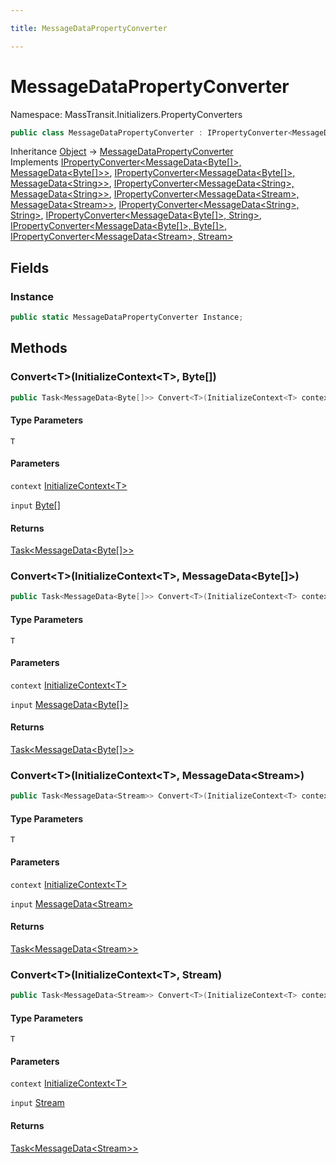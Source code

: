 ```yaml
---

title: MessageDataPropertyConverter

---
```


# MessageDataPropertyConverter

Namespace: MassTransit.Initializers.PropertyConverters

```csharp
public class MessageDataPropertyConverter : IPropertyConverter<MessageData<Byte[]>, MessageData<Byte[]>>, IPropertyConverter<MessageData<Byte[]>, MessageData<String>>, IPropertyConverter<MessageData<String>, MessageData<String>>, IPropertyConverter<MessageData<Stream>, MessageData<Stream>>, IPropertyConverter<MessageData<String>, String>, IPropertyConverter<MessageData<Byte[]>, String>, IPropertyConverter<MessageData<Byte[]>, Byte[]>, IPropertyConverter<MessageData<Stream>, Stream>
```

Inheritance [Object](https://learn.microsoft.com/en-us/dotnet/api/system.object) → [MessageDataPropertyConverter](../masstransit-initializers-propertyconverters/messagedatapropertyconverter)<br/>
Implements [IPropertyConverter\<MessageData\<Byte[]\>, MessageData\<Byte[]\>\>](../masstransit-initializers/ipropertyconverter-2), [IPropertyConverter\<MessageData\<Byte[]\>, MessageData\<String\>\>](../masstransit-initializers/ipropertyconverter-2), [IPropertyConverter\<MessageData\<String\>, MessageData\<String\>\>](../masstransit-initializers/ipropertyconverter-2), [IPropertyConverter\<MessageData\<Stream\>, MessageData\<Stream\>\>](../masstransit-initializers/ipropertyconverter-2), [IPropertyConverter\<MessageData\<String\>, String\>](../masstransit-initializers/ipropertyconverter-2), [IPropertyConverter\<MessageData\<Byte[]\>, String\>](../masstransit-initializers/ipropertyconverter-2), [IPropertyConverter\<MessageData\<Byte[]\>, Byte[]\>](../masstransit-initializers/ipropertyconverter-2), [IPropertyConverter\<MessageData\<Stream\>, Stream\>](../masstransit-initializers/ipropertyconverter-2)

## Fields

### **Instance**

```csharp
public static MessageDataPropertyConverter Instance;
```

## Methods

### **Convert\<T\>(InitializeContext\<T\>, Byte[])**

```csharp
public Task<MessageData<Byte[]>> Convert<T>(InitializeContext<T> context, Byte[] input)
```

#### Type Parameters

`T`<br/>

#### Parameters

`context` [InitializeContext\<T\>](../../masstransit-abstractions/masstransit-initializers/initializecontext-1)<br/>

`input` [Byte[]](https://learn.microsoft.com/en-us/dotnet/api/system.byte)<br/>

#### Returns

[Task\<MessageData\<Byte[]\>\>](https://learn.microsoft.com/en-us/dotnet/api/system.threading.tasks.task-1)<br/>

### **Convert\<T\>(InitializeContext\<T\>, MessageData\<Byte[]\>)**

```csharp
public Task<MessageData<Byte[]>> Convert<T>(InitializeContext<T> context, MessageData<Byte[]> input)
```

#### Type Parameters

`T`<br/>

#### Parameters

`context` [InitializeContext\<T\>](../../masstransit-abstractions/masstransit-initializers/initializecontext-1)<br/>

`input` [MessageData\<Byte[]\>](../../masstransit-abstractions/masstransit/messagedata-1)<br/>

#### Returns

[Task\<MessageData\<Byte[]\>\>](https://learn.microsoft.com/en-us/dotnet/api/system.threading.tasks.task-1)<br/>

### **Convert\<T\>(InitializeContext\<T\>, MessageData\<Stream\>)**

```csharp
public Task<MessageData<Stream>> Convert<T>(InitializeContext<T> context, MessageData<Stream> input)
```

#### Type Parameters

`T`<br/>

#### Parameters

`context` [InitializeContext\<T\>](../../masstransit-abstractions/masstransit-initializers/initializecontext-1)<br/>

`input` [MessageData\<Stream\>](../../masstransit-abstractions/masstransit/messagedata-1)<br/>

#### Returns

[Task\<MessageData\<Stream\>\>](https://learn.microsoft.com/en-us/dotnet/api/system.threading.tasks.task-1)<br/>

### **Convert\<T\>(InitializeContext\<T\>, Stream)**

```csharp
public Task<MessageData<Stream>> Convert<T>(InitializeContext<T> context, Stream input)
```

#### Type Parameters

`T`<br/>

#### Parameters

`context` [InitializeContext\<T\>](../../masstransit-abstractions/masstransit-initializers/initializecontext-1)<br/>

`input` [Stream](https://learn.microsoft.com/en-us/dotnet/api/system.io.stream)<br/>

#### Returns

[Task\<MessageData\<Stream\>\>](https://learn.microsoft.com/en-us/dotnet/api/system.threading.tasks.task-1)<br/>

